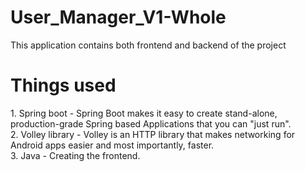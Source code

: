 # User_Manager_V1-Whole
This application contains both frontend and backend of the project
<h1>Things used</h1>
1. Spring boot - Spring Boot makes it easy to create stand-alone, production-grade Spring based Applications that you can "just run".<br/>
2. Volley library - Volley is an HTTP library that makes networking for Android apps easier and most importantly, faster.<br/>
3. Java - Creating the frontend. <br/>
